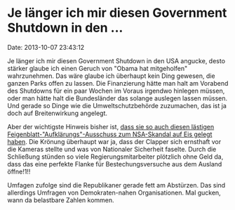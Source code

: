 Je länger ich mir diesen Government Shutdown in den \...
========================================================

Date: 2013-10-07 23:43:12

Je länger ich mir diesen Government Shutdown in den USA angucke, desto
stärker glaube ich einen Geruch von \"Obama hat mitgeholfen\"
wahrzunehmen. Das wäre glaube ich überhaupt kein Ding gewesen, die
ganzen Parks offen zu lassen. Die Finanzierung hätte man halt am
Vorabend des Shutdowns für ein paar Wochen im Voraus irgendwo hinlegen
müssen, oder man hätte halt die Bundesländer das solange auslegen lassen
müssen. Und gerade so Dinge wie die Umweltschutzbehörde zuzumachen, das
ist ja doch auf Breitenwirkung angelegt.

Aber der wichtigste Hinweis bisher ist, [dass sie so auch diesen
lästigen Feigenblatt-\"Aufklärungs\"-Ausschuss zum NSA-Skandal auf Eis
gelegt
haben](http://www.politico.com/story/2013/10/surveillance-panel-shut-down-97891.html).
Die Krönung überhaupt war ja, dass der Clapper sich ernsthaft vor die
Kameras stellte und was von Nationaler Sicherheit faselte. Durch die
Schließung stünden so viele Regierungsmitarbeiter plötzlich ohne Geld
da, dass das eine perfekte Flanke für Bestechungsversuche aus dem
Ausland öffne!1!!

Umfagen zufolge sind die Republikaner gerade fett am Abstürzen. Das sind
allerdings Umfragen von Demokraten-nahen Organisationen. Mal gucken,
wann da belastbare Zahlen kommen.
